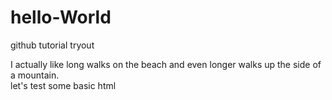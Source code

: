 # hello-World
github tutorial tryout 

I actually like long walks on the beach and even longer walks up the side of a mountain. 
<br> let's test some basic html
